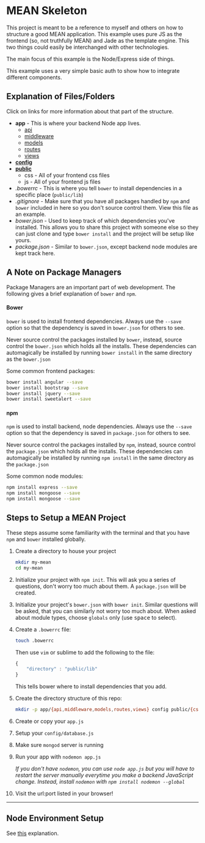 MEAN Skeleton
=============

This project is meant to be a reference to myself and others on how to structure a good MEAN application. This example uses pure JS as the frontend (so, not truthfully MEAN) and Jade as the template engine. This two things could easily be interchanged with other technologies.

The main focus of this example is the Node/Express side of things.

This example uses a very simple basic auth to show how to integrate different components.

## Explanation of Files/Folders ##

Click on links for more information about that part of the structure.

+ **app** - This is where your backend Node app lives.
    + [api](app/api)
    + [middleware](app/middleware)
    + [models](app/models)
    + [routes](app/routes)
    + [views](app/views)
+ **[config](config)**
+ **[public](public)**
    + css - All of your frontend css files
    + js - All of your frontend js files
+ *.bowerrc* - This is where you tell `bower` to install dependencies in a specific place (`public/lib`)
+ *.gitignore* - Make sure that you have all packages handled by `npm` and `bower` included in here so you don't source control them. View this file as an example.
+ *bower.json* - Used to keep track of which dependencies you've installed. This allows you to share this project with someone else so they can just clone and type `bower install` and the project will be setup like yours.
+ *package.json* - Similar to `bower.json`, except backend node modules are kept track here.

## A Note on Package Managers ##

Package Managers are an important part of web development. The following gives a brief explanation of `bower` and `npm`.

#### Bower ####

`bower` is used to install frontend dependencies. Always use the `--save` option so that the dependency is saved in `bower.json` for others to see.

Never source control the packages installed by `bower`, instead, source control the `bower.json` which holds all the installs. These dependencies can automagically be installed by running `bower install` in the same directory as the `bower.json`

Some common frontend packages:

```bash
bower install angular --save
bower install bootstrap --save
bower install jquery --save
bower install sweetalert --save
```

#### npm ####

`npm` is used to install backend, node dependencies. Always use the `--save` option so that the dependency is saved in `package.json` for others to see.

Never source control the packages installed by `npm`, instead, source control the `package.json` which holds all the installs. These dependencies can automagically be installed by running `npm install` in the same directory as the `package.json`

Some common node modules:

```bash
npm install express --save
npm install mongoose --save
npm install mongoose --save
```

## Steps to Setup a MEAN Project ##

These steps assume some familiarity with the terminal and that you have `npm` and `bower` installed globally.

1. Create a directory to house your project

    ```bash
    mkdir my-mean
    cd my-mean
    ```

2. Initialize your project with `npm init`. This will ask you a series of questions, don't worry too much about them. A `package.json` will be created.

3. Initialize your project's `bower.json` with `bower init`. Similar questions will be asked, that you can similarly not worry too much about. When asked about module types, choose `globals` only (use <kbd>space</kbd> to select).

4. Create a `.bowerrc` file:

    ```bash
    touch .bowerrc
    ```

    Then use `vim` or sublime to add the following to the file:

    ```javascript
    {
        "directory" : "public/lib"
    }
    ```

    This tells bower where to install dependencies that you add.

5. Create the directory structure of this repo:

    ```bash
    mkdir -p app/{api,middleware,models,routes,views} config public/{css,js}
    ```

6. Create or copy your `app.js`

7. Setup your `config/database.js`

8. Make sure `mongod` server is running

9. Run your app with `nodemon app.js`

    *If you don't have `nodemon`, you can use `node app.js` but you will have to restart the server manually everytime you make a backend JavaScript change. Instead, install `nodemon` with `npm install nodemon --global`*

10. Visit the url:port listed in your browser!

------------------------

## Node Environment Setup ##

See [this](npm-setup.md) explanation.
